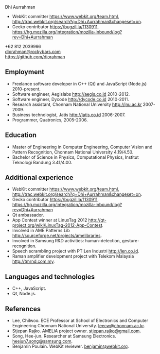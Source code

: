 Dhi Aurrahman

- WebKit committer https://www.webkit.org/team.html, http://trac.webkit.org/search?q=Dhi+Aurrahman&changeset=on.
- Gecko contributor https://bugzil.la/1130911, https://hg.mozilla.org/integration/mozilla-inbound/log?rev=Dhi+Aurrahman

+62 812 2039966
<br/>diorahman@rockybars.com
<br/>https://github.com/diorahman

## Employment

- Freelance software developer in C++ (Qt) and JavaScript (Node.js) 2010-present.
- Software engineer, Aegislabs http://aegis.co.id 2010-2012.
- Software engineer, Dycode http://dycode.co.id 2010-2011.
- Research assistant, Chonnam National University http://jnu.ac.kr 2007-2009.
- Business technologist, Jatis http://jatis.co.id 2006-2007.
- Programmer, Quatronics, 2005-2006.

## Education

- Master of Engineering in Computer Engineering, Computer Vision and Pattern Recognition, Chonnam National University 4.19/4.50.
- Bachelor of Science in Physics, Computational Physics, Institut Teknologi Bandung 3.41/4.00.

## Additional experience

- WebKit committer https://www.webkit.org/team.html, http://trac.webkit.org/search?q=Dhi+Aurrahman&changeset=on.
- Gecko contributor https://bugzil.la/1130911, https://hg.mozilla.org/integration/mozilla-inbound/log?rev=Dhi+Aurrahman
- Qt ambassador.
- App Contest winner at LinuxTag 2012 http://qt-project.org/wiki/LinuxTag-2012-App-Contest.
- Involved in AME Patterns Lib http://sourceforge.net/projects/amelibraries.
- Involved in Samsung R&D activities: human-detection, gesture-recognition.
- Speech scrambling project with PT Len Industri http://len.co.id.
- Raman amplifier development project with Telekom Malaysia http://tmrnd.com.my.

## Languages and technologies

- C++, JavaScript.
- Qt, Node.js.

## References

- Lee, Chilwoo. ECE Professor at School of Electronics and Computer Engineering Chonnam National University. leecw@chonnam.ac.kr.
- Stjepan Rajko. AMELiA project owner. stjepan.rajko@gmail.com.
- Song, Hee-jun. Researcher at Samsung Electronics. heejun7.song@samsung.com.
- Benjamin Poulain. WebKit reviewer. benjamin@webkit.org.

